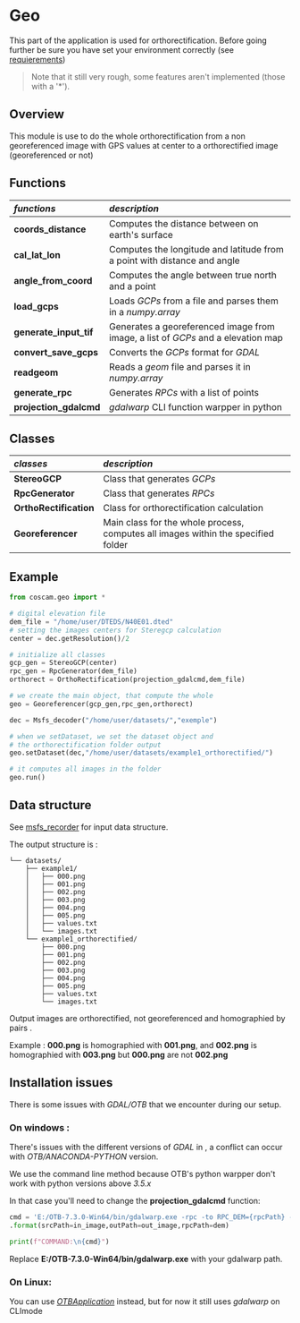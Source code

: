 
# Geo

This part of the application is used for orthorectification.
Before going further be sure you have set your environment correctly (see [requierements](../README.md))

>Note that it still very rough, some features aren't implemented (those with a '*').
## Overview
This module is use to do the whole orthorectification from a non georeferenced image with GPS values at center to a orthorectified image (georeferenced or not)

## Functions
| *functions*            | *description* |
|:--|:--|
| **coords_distance** | Computes the distance between on earth's surface |
| **cal_lat_lon** | Computes the longitude and latitude from a point with distance and angle |
| **angle_from_coord** | Computes the angle between true north and a point |
| **load_gcps** | Loads *GCPs* from a file and parses them in a *numpy.array* |
| **generate_input_tif** | Generates a georeferenced image from image, a list of *GCPs* and a elevation map |
| **convert_save_gcps** | Converts the *GCPs* format for *GDAL* |
| **readgeom** | Reads a *geom* file and parses it in *numpy.array* |
| **generate_rpc** | Generates *RPCs* with a list of points |
| **projection_gdalcmd** | *gdalwarp*  CLI function warpper in python |

## Classes
| *classes* | *description* |
|:--|:-|
| **StereoGCP**          | Class that generates *GCPs* |
| **RpcGenerator** | Class that generates *RPCs* |
| **OrthoRectification** | Class for orthorectification calculation |
| **Georeferencer** | Main class for the whole process, <br>computes all images within the specified folder |

## Example

```python
from coscam.geo import *

# digital elevation file
dem_file = "/home/user/DTEDS/N40E01.dted"
# setting the images centers for Steregcp calculation
center = dec.getResolution()/2

# initialize all classes
gcp_gen = StereoGCP(center)
rpc_gen = RpcGenerator(dem_file)
orthorect = OrthoRectification(projection_gdalcmd,dem_file)

# we create the main object, that compute the whole 
geo = Georeferencer(gcp_gen,rpc_gen,orthorect)

dec = Msfs_decoder("/home/user/datasets/","exemple")

# when we setDataset, we set the dataset object and 
# the orthorectification folder output
geo.setDataset(dec,"/home/user/datasets/example1_orthorectified/")

# it computes all images in the folder
geo.run()
```

## Data structure

See  [msfs_recorder](msfs_recorder.md) for input data structure.

The output structure is : 

```.
└── datasets/
    ├── example1/
    │   ├── 000.png
    │   ├── 001.png
    │   ├── 002.png
    │   ├── 003.png
    │   ├── 004.png
    │   ├── 005.png
    │   ├── values.txt
    │   └── images.txt
    └── example1_orthorectified/
        ├── 000.png
        ├── 001.png
        ├── 002.png
        ├── 003.png
        ├── 004.png
        ├── 005.png
        ├── values.txt
        └── images.txt
```

Output images are orthorectified, not georeferenced and homographied by pairs .

Example : **000.png** is homographied with **001.png**, and **002.png** is homographied with **003.png**  but **000.png** are not **002.png**

## Installation issues

There is some issues with *GDAL/OTB* that we encounter during our setup.

### On windows : 

There's issues with the different versions of *GDAL* in , a conflict can occur with *OTB/ANACONDA-PYTHON* version.

We use the command line method because OTB's python warpper don't work with python versions above *3.5.x*

In that case you'll need to change the **projection_gdalcmd** function:
```python 
cmd = 'E:/OTB-7.3.0-Win64/bin/gdalwarp.exe -rpc -to RPC_DEM={rpcPath} -of GTiff {srcPath}  {outPath} -overwrite -s_srs EPSG:4326 -t_srs EPSG:3857 '\
.format(srcPath=in_image,outPath=out_image,rpcPath=dem)

print(f"COMMAND:\n{cmd}")
```
Replace **E:/OTB-7.3.0-Win64/bin/gdalwarp.exe** with your gdalwarp path.

### On Linux: 
You can use *[OTBApplication](https://www.orfeo-toolbox.org/CookBook/PythonAPI.html)* instead, but for now it still uses *gdalwarp* on CLImode

